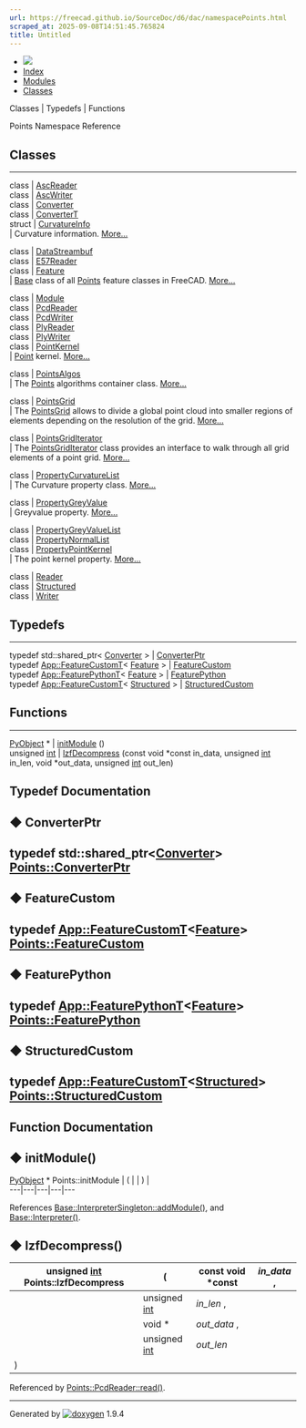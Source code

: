 ```yaml
---
url: https://freecad.github.io/SourceDoc/d6/dac/namespacePoints.html
scraped_at: 2025-09-08T14:51:45.765824
title: Untitled
---
```


  * [ ![](https://www.freecad.org/svg/logo-freecad.svg) ](https://freecadweb.org "FreeCAD")
  * [Index](../../index.html "Index")
  * [Modules](../../modules.html "Modules list")
  * [Classes](../../annotated.html "Annotated list")

Classes | Typedefs | Functions

Points Namespace Reference

##  Classes  
  
---  
class | [AscReader](../../d8/d6d/classPoints_1_1AscReader.html)  
class | [AscWriter](../../d1/d45/classPoints_1_1AscWriter.html)  
class | [Converter](../../d9/d0c/classPoints_1_1Converter.html)  
class | [ConverterT](../../d5/d4a/classPoints_1_1ConverterT.html)  
struct | [CurvatureInfo](../../d9/d70/structPoints_1_1CurvatureInfo.html)  
| Curvature information.
[More...](../../d9/d70/structPoints_1_1CurvatureInfo.html#details)  
  
class | [DataStreambuf](../../dd/dba/classPoints_1_1DataStreambuf.html)  
class | [E57Reader](../../d2/dfb/classPoints_1_1E57Reader.html)  
class | [Feature](../../d8/de3/classPoints_1_1Feature.html)  
| [Base](../../db/d07/namespaceBase.html "Basic structures used by other
FreeCAD components \(C++ API\)") class of all
[Points](../../d6/dac/namespacePoints.html) feature classes in FreeCAD.
[More...](../../d8/de3/classPoints_1_1Feature.html#details)  
  
class | [Module](../../d4/d06/classPoints_1_1Module.html)  
class | [PcdReader](../../d1/da3/classPoints_1_1PcdReader.html)  
class | [PcdWriter](../../df/dc2/classPoints_1_1PcdWriter.html)  
class | [PlyReader](../../d4/d25/classPoints_1_1PlyReader.html)  
class | [PlyWriter](../../d4/d57/classPoints_1_1PlyWriter.html)  
class | [PointKernel](../../dc/de1/classPoints_1_1PointKernel.html)  
| [Point](../../dc/d4f/classPoint.html) kernel.
[More...](../../dc/de1/classPoints_1_1PointKernel.html#details)  
  
class | [PointsAlgos](../../d8/d62/classPoints_1_1PointsAlgos.html)  
| The [Points](../../d6/dac/namespacePoints.html) algorithms container class.
[More...](../../d8/d62/classPoints_1_1PointsAlgos.html#details)  
  
class | [PointsGrid](../../d1/d4d/classPoints_1_1PointsGrid.html)  
| The [PointsGrid](../../d1/d4d/classPoints_1_1PointsGrid.html "The PointsGrid
allows to divide a global point cloud into smaller regions of elements
depending on th...") allows to divide a global point cloud into smaller
regions of elements depending on the resolution of the grid.
[More...](../../d1/d4d/classPoints_1_1PointsGrid.html#details)  
  
class | [PointsGridIterator](../../d5/d1b/classPoints_1_1PointsGridIterator.html)  
| The [PointsGridIterator](../../d5/d1b/classPoints_1_1PointsGridIterator.html
"The PointsGridIterator class provides an interface to walk through all grid
elements of a point grid.") class provides an interface to walk through all
grid elements of a point grid.
[More...](../../d5/d1b/classPoints_1_1PointsGridIterator.html#details)  
  
class | [PropertyCurvatureList](../../dd/d6e/classPoints_1_1PropertyCurvatureList.html)  
| The Curvature property class.
[More...](../../dd/d6e/classPoints_1_1PropertyCurvatureList.html#details)  
  
class | [PropertyGreyValue](../../da/d08/classPoints_1_1PropertyGreyValue.html)  
| Greyvalue property.
[More...](../../da/d08/classPoints_1_1PropertyGreyValue.html#details)  
  
class | [PropertyGreyValueList](../../d2/dbc/classPoints_1_1PropertyGreyValueList.html)  
class | [PropertyNormalList](../../d0/d1e/classPoints_1_1PropertyNormalList.html)  
class | [PropertyPointKernel](../../d7/dfa/classPoints_1_1PropertyPointKernel.html)  
| The point kernel property.
[More...](../../d7/dfa/classPoints_1_1PropertyPointKernel.html#details)  
  
class | [Reader](../../dc/d70/classPoints_1_1Reader.html)  
class | [Structured](../../d0/d43/classPoints_1_1Structured.html)  
class | [Writer](../../d1/de9/classPoints_1_1Writer.html)  
  
##  Typedefs  
  
---  
typedef std::shared_ptr< [Converter](../../d9/d0c/classPoints_1_1Converter.html) > | [ConverterPtr](../../d6/dac/namespacePoints.html#a6af7d0af92b0c32f93efb5070d5318e2)  
typedef [App::FeatureCustomT](../../d7/d3f/classApp_1_1FeatureCustomT.html)< [Feature](../../d8/de3/classPoints_1_1Feature.html) > | [FeatureCustom](../../d6/dac/namespacePoints.html#a9beb79e2f21e58d1263fa6e4da961bdb)  
typedef [App::FeaturePythonT](../../d2/d2f/classApp_1_1FeaturePythonT.html)< [Feature](../../d8/de3/classPoints_1_1Feature.html) > | [FeaturePython](../../d6/dac/namespacePoints.html#af62d36f2228a50cdb156456b575e1a3a)  
typedef [App::FeatureCustomT](../../d7/d3f/classApp_1_1FeatureCustomT.html)< [Structured](../../d0/d43/classPoints_1_1Structured.html) > | [StructuredCustom](../../d6/dac/namespacePoints.html#a455d9f3a779a188e3a642c80a2b93d76)  
  
##  Functions  
  
---  
[PyObject](../../df/d1b/classPyObject.html) * | [initModule](../../d6/dac/namespacePoints.html#a10e42a87bd0ce5a29e3294b2be4e86fa) ()  
unsigned [int](../../d1/da0/classint.html) | [lzfDecompress](../../d6/dac/namespacePoints.html#a0ee5d29a8da3a1164dcedc9679f5a3b1) (const void *const in_data, unsigned [int](../../d1/da0/classint.html) in_len, void *out_data, unsigned [int](../../d1/da0/classint.html) out_len)  
  
## Typedef Documentation

## ◆ ConverterPtr

typedef
std::shared_ptr<[Converter](../../d9/d0c/classPoints_1_1Converter.html)>
[Points::ConverterPtr](../../d6/dac/namespacePoints.html#a6af7d0af92b0c32f93efb5070d5318e2)  
---  
  
## ◆ FeatureCustom

typedef
[App::FeatureCustomT](../../d7/d3f/classApp_1_1FeatureCustomT.html)<[Feature](../../d8/de3/classPoints_1_1Feature.html)>
[Points::FeatureCustom](../../d6/dac/namespacePoints.html#a9beb79e2f21e58d1263fa6e4da961bdb)  
---  
  
## ◆ FeaturePython

typedef
[App::FeaturePythonT](../../d2/d2f/classApp_1_1FeaturePythonT.html)<[Feature](../../d8/de3/classPoints_1_1Feature.html)>
[Points::FeaturePython](../../d6/dac/namespacePoints.html#af62d36f2228a50cdb156456b575e1a3a)  
---  
  
## ◆ StructuredCustom

typedef
[App::FeatureCustomT](../../d7/d3f/classApp_1_1FeatureCustomT.html)<[Structured](../../d0/d43/classPoints_1_1Structured.html)>
[Points::StructuredCustom](../../d6/dac/namespacePoints.html#a455d9f3a779a188e3a642c80a2b93d76)  
---  
  
## Function Documentation

## ◆ initModule()

[PyObject](../../df/d1b/classPyObject.html) * Points::initModule  | ( | | ) |   
---|---|---|---|---  
  
References
[Base::InterpreterSingleton::addModule()](../../d2/d9e/classBase_1_1InterpreterSingleton.html#af556d495376be43c3d93c9a44e6c15d3),
and
[Base::Interpreter()](../../db/d07/namespaceBase.html#a2ee9c987b769c5d1ed5f2fe69b21d2c9).

## ◆ lzfDecompress()

unsigned [int](../../d1/da0/classint.html) Points::lzfDecompress  | ( | const void *const  | _in_data_ ,   
---|---|---|---  
|  | unsigned [int](../../d1/da0/classint.html) | _in_len_ ,   
|  | void *  | _out_data_ ,   
|  | unsigned [int](../../d1/da0/classint.html) | _out_len_  
| ) | |   
  
Referenced by
[Points::PcdReader::read()](../../d1/da3/classPoints_1_1PcdReader.html#ab7ee26c11617aff96332fdd092ebe0e7).

* * *

Generated by
[![doxygen](../../doxygen.svg)](https://www.doxygen.org/index.html) 1.9.4

